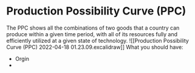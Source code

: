 # Production Possibility Curve (PPC)
The PPC shows all the combinations of two goods that a country can produce within a given time period, with all of its resources fully and efficiently utilized at a given state of technology.
![[Production Possibility Curve (PPC) 2022-04-18 01.23.09.excalidraw]]
What you should have:
- Orgin
- 